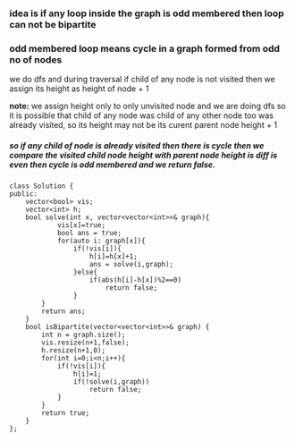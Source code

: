 ### idea is if any loop inside the graph is odd membered then loop can not be bipartite
### odd membered loop means cycle in a graph formed from odd no of nodes
<p>we do dfs and during traversal if child of any node is not visited then we assign its height as height of  node + 1</p>
<b>note:</b> we assign height only to only unvisited node and we are doing dfs so it is possible that child of any node was child of any other node too was already visited, so its height may not be its curent parent node height + 1 <br>

##### so if any child of node is already visited then there is cycle then we compare the visited child node height with parent node height is diff is even then cycle is odd membered and we return false.

```
class Solution {
public:
    vector<bool> vis;
    vector<int> h;
    bool solve(int x, vector<vector<int>>& graph){
            vis[x]=true;
            bool ans = true;
            for(auto i: graph[x]){
                if(!vis[i]){
                    h[i]=h[x]+1;
                    ans = solve(i,graph);
                }else{
                    if(abs(h[i]-h[x])%2==0)
                        return false;
                }
        }
        return ans;
    }
    bool isBipartite(vector<vector<int>>& graph) {
        int n = graph.size();
        vis.resize(n+1,false);
        h.resize(n+1,0);
        for(int i=0;i<n;i++){
            if(!vis[i]){
                h[i]=1;
                if(!solve(i,graph))
                    return false;
            }
        }
        return true;
    }
};

```
